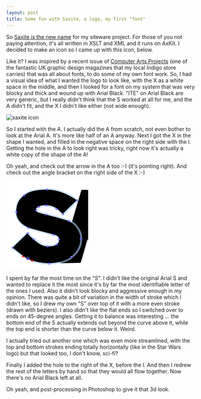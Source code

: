 ```yaml
---
layout: post
title: Some fun with Saxite, a logo, my first "font" 
---
```



So [Saxite is the new name](/dev/xml/saxite/) for my siteware project. For those of you not paying attention, it's all written in XSLT and XML and it runs on AxKit.
I decided to make an icon so I came up with this icon, below. 

Like it? I was inspired by a recent issue of [Computer Arts Projects](http://www.computerarts.co.uk/about_us/computer_arts_projects) (one of the fantastic UK graphic design magazines that my local Indigo store carries) that was all about fonts, to do some of my own font work. So, I had a visual idea of what I wanted the logo to look like, with the X as a white space in the middle, and then I looked for a font on my system that was very blocky and thick and wound up with Arial Black. "ITE" on Arial Black are very generic, but I really didn't think that the S worked at all for me, and the A didn't fit, and the X I didn't like either (not wide enough).

![saxite icon](/dev/xml/saxite/images/saxite_logo_sm.png)

So I started with the A. I actually did the A from scratch, not even bother to look at the Arial A. It's more like half of an A anyway. Next I got the X in the shape I wanted, and filled in the negative space on the right side with the I. Getting the hole in the A to look right was tricky, right now it's actually a white copy of the shape of the A! 

Oh yeah, and check out the arrow in the A too :-) (it's pointing right). And check out the angle bracket on the right side of the X :-)

![saxite icon](/weblog/images/2006/saxite-s.png)

I spent by far the most time on the "S". I didn't like the original Arial S and wanted to replace it the most since it's by far the most identifiable letter of the ones I used. Also it didn't look blocky and aggressive enough in my opinion. There was quite a bit of variation in the width of stroke which I didn't like, so I drew my own "S" over top of it with a more even stroke (drawn with beziers). I also didn't like the flat ends so I switched over to ends on 45-degree angles. Getting it to balance was interesting ... the bottom end of the S actually extends out beyond the curve above it, while the top end is shorter than the curve below it. Weird. 

I actually tried out another one which was even more streamlined, with the top and bottom strokes ending totally horizontally (like in the Star Wars logo) but that looked too, I don't know, sci-fi? 

Finally I added the hole to the right of the X, before the I. And then I redrew the rest of the letters by hand so that they would all flow together. Now there's no Arial Black left at all. 

Oh yeah, and post-processing in Photoshop to give it that 3d look.
